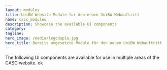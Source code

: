 ```yaml
---
layout: modules
title: UniBW Website Module für den neuen UniBW Webauftritt
name: casc_modules
description: Showcase the available UI components
category: 
tagline: 
hero_image: /media/legoduplo.jpg
hero_title: Bereits umgesetzte Module für den neuen UniBW Webauftritt
---
```


The following UI components are available for use in multiple areas of the CASC
website. ok

